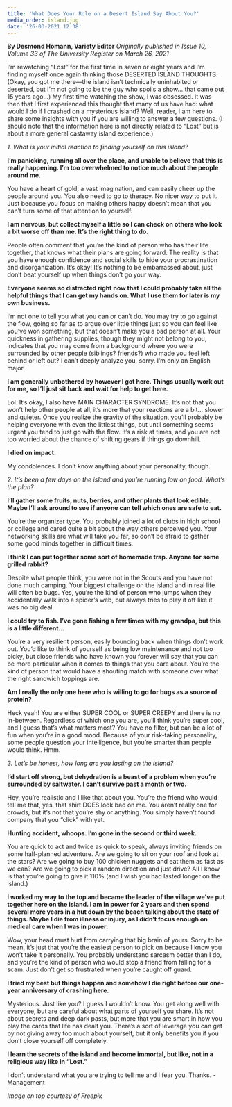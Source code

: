 ```yaml
---
title: 'What Does Your Role on a Desert Island Say About You?'
media_order: island.jpg
date: '26-03-2021 12:38'
---
```


**By Desmond Homann, Variety Editor** _Originally published in Issue 10, Volume 33 of The University Register on March 26, 2021_

I’m rewatching “Lost” for the first time in seven or eight years and I’m finding myself once again thinking those DESERTED ISLAND THOUGHTS. (Okay, you got me there—the island isn’t technically uninhabited or deserted, but I’m not going to be the guy who spoils a show... that came out 15 years ago...) My first time watching the show, I was obsessed. It was then that I first experienced this thought that many of us have had: what would I do if I crashed on a mysterious island? Well, reader, I am here to share some insights with you if you are willing to answer a few questions. (I should note that the information here is not directly related to “Lost” but is about a more general castaway island experience.)

_1. What is your initial reaction to finding yourself on this island?_

**I’m panicking, running all over the place, and unable to believe that this is really happening. I’m too overwhelmed to notice much about the people around me.**

You have a heart of gold, a vast imagination, and can easily cheer up the people around you. You also need to go to therapy. No nicer way to put it. Just because you focus on making others happy doesn’t mean that you can’t turn some of that attention to yourself.

**I am nervous, but collect myself a little so I can check on others who look a bit worse off than me. It’s the right thing to do.**

People often comment that you’re the kind of person who has their life together, that knows what their plans are going forward. The reality is that you have enough confidence and social skills to hide your procrastination and disorganization. It’s okay! It’s nothing to be embarrassed about, just don’t beat yourself up when things don’t go your way.

**Everyone seems so distracted right now that I could probably take all the helpful things that I can get my hands on. What I use them for later is my own business.**

I’m not one to tell you what you can or can’t do. You may try to go against the flow, going so far as to argue over little things just so you can feel like you’ve won something, but that doesn’t make you a bad person at all. Your quickness in gathering supplies, though they might not belong to you, indicates that you may come from a background where you were surrounded by other people (siblings? friends?) who made you feel left behind or left out? I can’t deeply analyze you, sorry. I’m only an English major.

**I am generally unbothered by however I got here. Things usually work out for me, so I’ll just sit back and wait for help to get here.**

Lol. It’s okay, I also have MAIN CHARACTER SYNDROME. It’s not that you won’t help other people at all, it’s more that your reactions are a bit... slower and quieter. Once you realize the gravity of the situation, you’ll probably be helping everyone with even the littlest things, but until something seems urgent you tend to just go with the flow. It’s a risk at times, and you are not too worried about the chance of shifting gears if things go downhill.

**I died on impact.**

My condolences. I don’t know anything about your personality, though.

_2. It’s been a few days on the island and you’re running low on food. What’s the plan?_

**I’ll gather some fruits, nuts, berries, and other plants that look edible. Maybe I’ll ask around to see if anyone can tell which ones are safe to eat.**

You’re the organizer type. You probably joined a lot of clubs in high school or college and cared quite a bit about the way others perceived you. Your networking skills are what will take you far, so don’t be afraid to gather some good minds together in difficult times.

**I think I can put together some sort of homemade trap. Anyone for some grilled rabbit?**

Despite what people think, you were not in the Scouts and you have not done much camping. Your biggest challenge on the island and in real life will often be bugs. Yes, you’re the kind of person who jumps when they accidentally walk into a spider’s web, but always tries to play it off like it was no big deal. 

**I could try to fish. I’ve gone fishing a few times with my grandpa, but this is a little different...**

You’re a very resilient person, easily bouncing back when things don’t work out. You’d like to think of yourself as being low maintenance and not too picky, but close friends who have known you forever will say that you can be more particular when it comes to things that you care about. You’re the kind of person that would have a shouting match with someone over what the right sandwich toppings are.

**Am I really the only one here who is willing to go for bugs as a source of protein?**

Heck yeah! You are either SUPER COOL or SUPER CREEPY and there is no in-between. Regardless of which one you are, you’ll think you’re super cool, and I guess that’s what matters most? You have no filter, but can be a lot of fun when you’re in a good mood. Because of your risk-taking personality, some people question your intelligence, but you’re smarter than people would think. Hmm.

_3. Let’s be honest, how long are you lasting on the island?_

**I’d start off strong, but dehydration is a beast of a problem when you’re surrounded by saltwater. I can’t survive past a month or two.**

Hey, you’re realistic and I like that about you. You’re the friend who would tell me that, yes, that shirt DOES look bad on me. You aren’t really one for crowds, but it’s not that you’re shy or anything. You simply haven’t found company that you “click” with yet. 

**Hunting accident, whoops. I’m gone in the second or third week.**

You are quick to act and twice as quick to speak, always inviting friends on some half-planned adventure. Are we going to sit on your roof and look at the stars? Are we going to buy 100 chicken nuggets and eat them as fast as we can? Are we going to pick a random direction and just drive? All I know is that you’re going to give it 110% (and I wish you had lasted longer on the island.)

**I worked my way to the top and became the leader of the village we’ve put together here on the island. I am in power for 2 years and then spend several more years in a hut down by the beach talking about the state of things. Maybe I die from illness or injury, as I didn’t focus enough on medical care when I was in power.**

Wow, your head must hurt from carrying that big brain of yours. Sorry to be mean, it’s just that you’re the easiest person to pick on because I know you won’t take it personally. You probably understand sarcasm better than I do, and you’re the kind of person who would stop a friend from falling for a scam. Just don’t get so frustrated when you’re caught off guard.

**I tried my best but things happen and somehow I die right before our one-year anniversary of crashing here.**

Mysterious. Just like you? I guess I wouldn’t know. You get along well with everyone, but are careful about what parts of yourself you share. It’s not about secrets and deep dark pasts, but more that you are smart in how you play the cards that life has dealt you. There’s a sort of leverage you can get by not giving away too much about yourself, but it only benefits you if you don’t close yourself off completely.

**I learn the secrets of the island and become immortal, but like, not in a religious way like in “Lost.”**

I don’t understand what you are trying to tell me and I fear you. Thanks. -Management

_Image on top courtesy of Freepik_